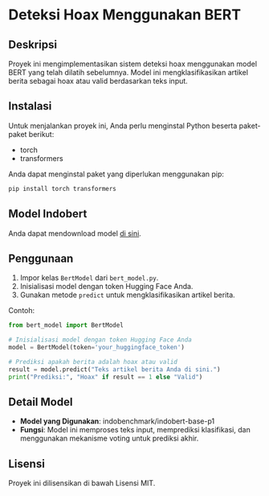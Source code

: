 # Deteksi Hoax Menggunakan BERT

## Deskripsi
Proyek ini mengimplementasikan sistem deteksi hoax menggunakan model BERT yang telah dilatih sebelumnya. Model ini mengklasifikasikan artikel berita sebagai hoax atau valid berdasarkan teks input.

## Instalasi
Untuk menjalankan proyek ini, Anda perlu menginstal Python beserta paket-paket berikut:
- torch
- transformers

Anda dapat menginstal paket yang diperlukan menggunakan pip:

```bash
pip install torch transformers
```

## Model Indobert
Anda dapat mendownload model [di sini]([https://drive.google.com/file/d/1ARnMnwUPV-kiuheFmATFe3Vn3XRfNILj/view?usp=sharing]).

## Penggunaan
1. Impor kelas `BertModel` dari `bert_model.py`.
2. Inisialisasi model dengan token Hugging Face Anda.
3. Gunakan metode `predict` untuk mengklasifikasikan artikel berita.

Contoh:
```python
from bert_model import BertModel

# Inisialisasi model dengan token Hugging Face Anda
model = BertModel(token='your_huggingface_token')

# Prediksi apakah berita adalah hoax atau valid
result = model.predict("Teks artikel berita Anda di sini.")
print("Prediksi:", "Hoax" if result == 1 else "Valid")
```

## Detail Model
- **Model yang Digunakan**: indobenchmark/indobert-base-p1
- **Fungsi**: Model ini memproses teks input, memprediksi klasifikasi, dan menggunakan mekanisme voting untuk prediksi akhir.

## Lisensi
Proyek ini dilisensikan di bawah Lisensi MIT.
